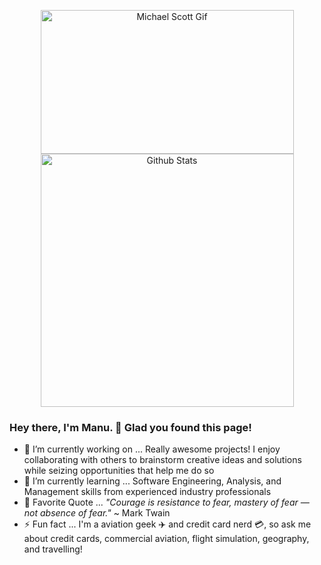 <p align="center">
    <a href="https://github.com/manu-p-1/">
        <img src="https://github.com/manu-p-1/manu-p-1/blob/master/static/images/happy_mscott.gif" alt="Michael Scott Gif" width="405" height="230"/>
    </a>
    <!-- Original Source: https://media.giphy.com/media/xMGh0bajSyNdC/giphy.gif -->
    <a href="https://github.com/manu-p-1/">
        <img src="https://github-readme-stats.vercel.app/api?username=manu-p-1&show_icons=true&title_color=0A95FF&bg_color=333333&icon_color=0A95FF&text_color=FFFFFF&line_height=37&count_private=true&custom_title=My%20GitHub%20Stats" alt="Github Stats" width="405"/>
    </a>
</p>

### Hey there, I'm Manu. 👋 Glad you found this page!

- 🔭 I’m currently working on ... Really awesome projects! I enjoy collaborating with others to brainstorm creative ideas and solutions while seizing opportunities that help me do so
- 🌱 I’m currently learning ... Software Engineering, Analysis, and Management skills from experienced industry professionals
- 💬 Favorite Quote ... *"Courage is resistance to fear, mastery of fear — not absence of fear."* ~ Mark Twain
- ⚡ Fun fact ... I'm a aviation geek ✈️ and credit card nerd 💳, so ask me about credit cards, commercial aviation, flight simulation, geography, and travelling!

